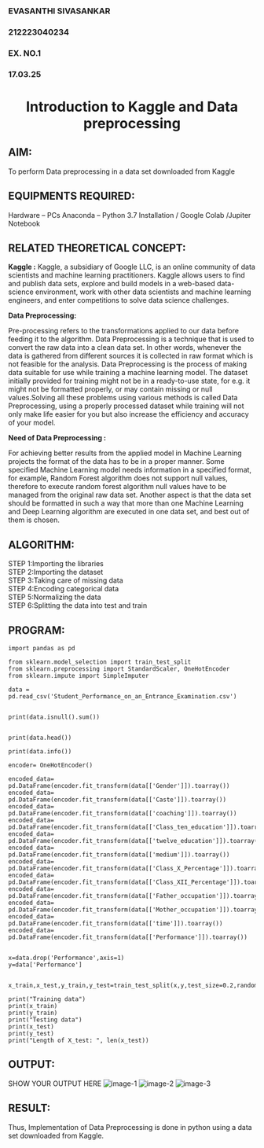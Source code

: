 <H3>EVASANTHI SIVASANKAR</H3>
<H3>212223040234</H3>
<H3>EX. NO.1</H3>
<H3>17.03.25</H3>
<H1 ALIGN =CENTER> Introduction to Kaggle and Data preprocessing</H1>

## AIM:

To perform Data preprocessing in a data set downloaded from Kaggle

## EQUIPMENTS REQUIRED:
Hardware – PCs
Anaconda – Python 3.7 Installation / Google Colab /Jupiter Notebook

## RELATED THEORETICAL CONCEPT:

**Kaggle :**
Kaggle, a subsidiary of Google LLC, is an online community of data scientists and machine learning practitioners. Kaggle allows users to find and publish data sets, explore and build models in a web-based data-science environment, work with other data scientists and machine learning engineers, and enter competitions to solve data science challenges.

**Data Preprocessing:**

Pre-processing refers to the transformations applied to our data before feeding it to the algorithm. Data Preprocessing is a technique that is used to convert the raw data into a clean data set. In other words, whenever the data is gathered from different sources it is collected in raw format which is not feasible for the analysis.
Data Preprocessing is the process of making data suitable for use while training a machine learning model. The dataset initially provided for training might not be in a ready-to-use state, for e.g. it might not be formatted properly, or may contain missing or null values.Solving all these problems using various methods is called Data Preprocessing, using a properly processed dataset while training will not only make life easier for you but also increase the efficiency and accuracy of your model.

**Need of Data Preprocessing :**

For achieving better results from the applied model in Machine Learning projects the format of the data has to be in a proper manner. Some specified Machine Learning model needs information in a specified format, for example, Random Forest algorithm does not support null values, therefore to execute random forest algorithm null values have to be managed from the original raw data set.
Another aspect is that the data set should be formatted in such a way that more than one Machine Learning and Deep Learning algorithm are executed in one data set, and best out of them is chosen.


## ALGORITHM:
STEP 1:Importing the libraries<BR>
STEP 2:Importing the dataset<BR>
STEP 3:Taking care of missing data<BR>
STEP 4:Encoding categorical data<BR>
STEP 5:Normalizing the data<BR>
STEP 6:Splitting the data into test and train<BR>

##  PROGRAM:
```
import pandas as pd

from sklearn.model_selection import train_test_split
from sklearn.preprocessing import StandardScaler, OneHotEncoder
from sklearn.impute import SimpleImputer

data = pd.read_csv('Student_Performance_on_an_Entrance_Examination.csv')


print(data.isnull().sum())


print(data.head())

print(data.info())

encoder= OneHotEncoder()

encoded_data= pd.DataFrame(encoder.fit_transform(data[['Gender']]).toarray())
encoded_data= pd.DataFrame(encoder.fit_transform(data[['Caste']]).toarray())
encoded_data= pd.DataFrame(encoder.fit_transform(data[['coaching']]).toarray())
encoded_data= pd.DataFrame(encoder.fit_transform(data[['Class_ten_education']]).toarray())
encoded_data= pd.DataFrame(encoder.fit_transform(data[['twelve_education']]).toarray())
encoded_data= pd.DataFrame(encoder.fit_transform(data[['medium']]).toarray())
encoded_data= pd.DataFrame(encoder.fit_transform(data[['Class_X_Percentage']]).toarray())
encoded_data= pd.DataFrame(encoder.fit_transform(data[['Class_XII_Percentage']]).toarray())
encoded_data= pd.DataFrame(encoder.fit_transform(data[['Father_occupation']]).toarray())
encoded_data= pd.DataFrame(encoder.fit_transform(data[['Mother_occupation']]).toarray())
encoded_data= pd.DataFrame(encoder.fit_transform(data[['time']]).toarray())
encoded_data= pd.DataFrame(encoder.fit_transform(data[['Performance']]).toarray())


x=data.drop('Performance',axis=1)
y=data['Performance']


x_train,x_test,y_train,y_test=train_test_split(x,y,test_size=0.2,random_state=42)

print("Training data")
print(x_train)
print(y_train)
print("Testing data")
print(x_test)
print(y_test)
print("Length of X_test: ", len(x_test))
```


## OUTPUT:
SHOW YOUR OUTPUT HERE
![image-1](https://github.com/user-attachments/assets/b6b2762b-5af7-45da-8db0-f928a4aac353)
![image-2](https://github.com/user-attachments/assets/8ee632a7-1287-4363-9103-8ad6b0da4c91)
![image-3](https://github.com/user-attachments/assets/47dc6c68-3d1d-4a98-967e-dbd090f5d1b9)


## RESULT:
Thus, Implementation of Data Preprocessing is done in python  using a data set downloaded from Kaggle.


